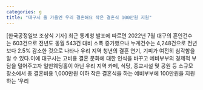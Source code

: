 ```yaml
---
categories: g
title: "대구시 올 가을엔 우리 결혼해요 작은 결혼식 100만원 지원"
---
```

[한국공정일보 조상식 기자] 최근 통계청 발표에 따르면 2022년 7월 대구의 혼인건수는 603건으로 전년도 동월 543건 대비 소폭 증가했으나 누계건수는 4,248건으로 전년보다 2.5% 감소한 것으로 나타나 우리 지역 청년의 결혼 연기, 기피가 여전히 심각함을 알 수 있다.이에 대구시는 고비용 결혼 문화에 대한 인식을 바꾸고 예비부부의 경제적 부담을 덜어주고자 일반웨딩홀이 아닌 우리 지역 카페, 식당, 종교시설 및 공원 등 소규모 장소에서 총 결혼비용 1,000만원 이하 작은 결혼식을 하는 예비부부에 100만원을 지원하는 ‘우리